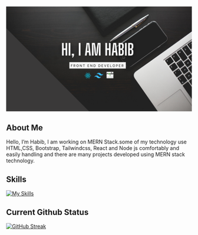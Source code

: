 ![The San Juan Mountains are beautiful!](https://raw.githubusercontent.com/HabibMia2121/HabibMia2121/main/assets/image/github-banner-photo.png "San Juan Mountains")


**About Me**
---
Hello, I’m Habib, I am working on MERN Stack.some of my technology use HTML,CSS, Bootstrap, Tailwindcss, React and Node js  comfortably and easily handling and there are many projects developed using MERN stack technology.

**Skills**
---
[![My Skills](https://skillicons.dev/icons?i=,html,css,bootstrap,tailwindcss,js,react,nodejs,express,mongodb,vscode,git,github,figma)](https://skillicons.dev)

**Current Github Status**
---
[![GitHub Streak](https://github-readme-streak-stats.herokuapp.com?user=HabibMia2121&theme=dayfox)](https://git.io/streak-stats)
